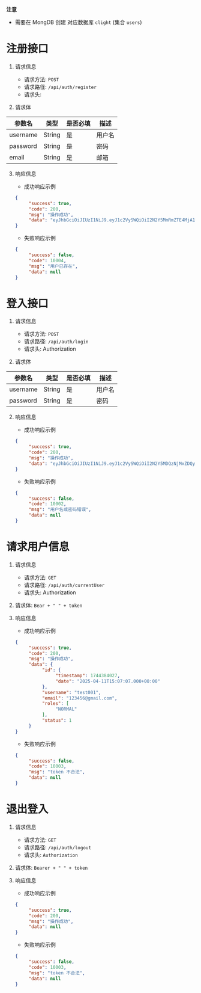 **注意**
- 需要在 MongDB 创建 对应数据库 `clight` (集合 `users`)
# 注册接口

1. 请求信息
    - 请求方法: `POST`
    - 请求路径: `/api/auth/register`
    - 请求头:

2. 请求体

| 参数名   | 类型   | 是否必填 | 描述   |
| -------- | ------ | -------- | ------ |
| username | String | 是       | 用户名 |
| password | String | 是       | 密码   |
| email    | String | 是       | 邮箱   |

3. 响应信息

    - 成功响应示例

   ```json
   {
        "success": true,
        "code": 200,
        "msg": "操作成功",
        "data": "eyJhbGciOiJIUzI1NiJ9.eyJ1c2VySWQiOiI2N2Y5MmRmZTE4MjA1MjBjNGQ5MWEzZDAiLCJzdWIiOiI2N2Y5MmRmZTE4MjA1MjBjNGQ5MWEzZDAiLCJpYXQiOjE3NDQzODM0ODYsImV4cCI6MTc0NDQ2OTg4Nn0.mf2DTiclMiho7oPuXQF_gomC45YAmSJ4VltRap60KwI"
   }
   ```

    - 失败响应示例

   ```json
   {
        "success": false,
        "code": 10004,
        "msg": "用户已存在",
        "data": null
   }
   ```

# 登入接口

1. 请求信息
    - 请求方法: `POST`
    - 请求路径: `/api/auth/login`
    - 请求头: Authorization

2. 请求体

| 参数名   | 类型   | 是否必填 | 描述   |
| -------- | ------ | -------- | ------ |
| username | String | 是       | 用户名 |
| password | String | 是       | 密码   |

2. 响应信息

    - 成功响应示例

   ```json
   {
        "success": true,
        "code": 200,
        "msg": "操作成功",
        "data": "eyJhbGciOiJIUzI1NiJ9.eyJ1c2VySWQiOiI2N2Y5MDQzNjMxZDQyYzcyMmE3NDI1YzUiLCJzdWIiOiI2N2Y5MDQzNjMxZDQyYzcyMmE3NDI1YzUiLCJpYXQiOjE3NDQzODM5OTUsImV4cCI6MTc0NDQ3MDM5NX0.y6vgR9tR_n9xoJXHc9PFBqPafN3PNFkL6yP1c3JnBAM"
   }
   ```

    - 失败响应示例

   ```json
   {
        "success": false,
        "code": 10002,
        "msg": "用户名或密码错误",
        "data": null
   }
   ```

# 请求用户信息

1. 请求信息

    - 请求方法: `GET`
    - 请求路径: `/api/auth/currentUser`
    - 请求头: Authorization

2. 请求体: `Bear + " " + token`

3. 响应信息

    - 成功响应示例

   ```json
   {
        "success": true,
        "code": 200,
        "msg": "操作成功",
        "data": {
             "id": {
                  "timestamp": 1744384027,
                  "date": "2025-04-11T15:07:07.000+00:00"
             },
             "username": "test001",
             "email": "123456@gmail.com",
             "roles": [
                  "NORMAL"
             ],
             "status": 1
        }
   }
   ```

    - 失败响应示例

   ```json
   {
        "success": false,
        "code": 10003,
        "msg": "token 不合法",
        "data": null
   }
   ```



# 退出登入

1. 请求信息

    - 请求方法: `GET`
    - 请求路径: `/api/auth/logout`
    - 请求头: `Authorization`

2. 请求体: `Bearer + " " + token`

3. 响应信息

    - 成功响应示例

   ```json
   {
        "success": true,
        "code": 200,
        "msg": "操作成功",
        "data": null
   }
   ```

    - 失败响应示例

   ```json
   {
        "success": false,
        "code": 10003,
        "msg": "token 不合法",
        "data": null
   }
   ```



# 
